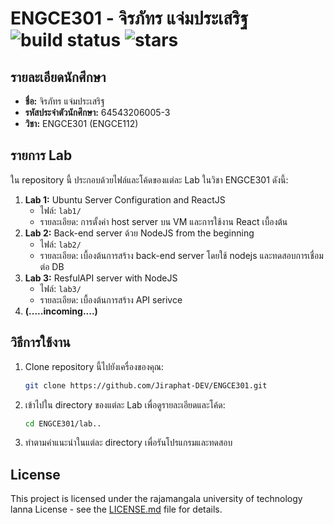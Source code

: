 # ENGCE301 - จิรภัทร แจ่มประเสริฐ ![build status](https://img.shields.io/badge/build-passing-brightgreen) ![stars](https://img.shields.io/github/stars/Jiraphat-DEV/ENGCE301)

## รายละเอียดนักศึกษา
- **ชื่อ:** จิรภัทร แจ่มประเสริฐ
- **รหัสประจำตัวนักศึกษา:** 64543206005-3
- **วิชา:** ENGCE301 (ENGCE112)

## รายการ Lab
ใน repository นี้ ประกอบด้วยไฟล์และโค้ดของแต่ละ Lab ในวิชา ENGCE301 ดังนี้:

1. **Lab 1:** Ubuntu Server Configuration and ReactJS
   - ไฟล์: `lab1/`
   - รายละเอียด: การตั้งค่า host server บน VM และการใช้งาน React เบื้องต้น
2. **Lab 2:** Back-end server ด้วย NodeJS from the beginning
   - ไฟล์: `lab2/`
   - รายละเอียด: เบื้องต้นการสร้าง back-end server โดยใช้ nodejs และทดสอบการเชื่อมต่อ DB
3. **Lab 3:** ResfulAPI server with NodeJS
   - ไฟล์: `lab3/`
   - รายละเอียด: เบื้องต้นการสร้าง API serivce 
4. **(.....incoming....)**

## วิธีการใช้งาน
1. Clone repository นี้ไปยังเครื่องของคุณ:
    ```bash
    git clone https://github.com/Jiraphat-DEV/ENGCE301.git
    ```
2. เข้าไปใน directory ของแต่ละ Lab เพื่อดูรายละเอียดและโค้ด:
    ```bash
    cd ENGCE301/lab..
    ```
3. ทำตามคำแนะนำในแต่ละ directory เพื่อรันโปรแกรมและทดสอบ

## License
This project is licensed under the rajamangala university of technology lanna License - see the [LICENSE.md](LICENSE.md) file for details.